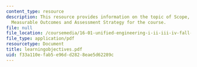 ```yaml
---
content_type: resource
description: This resource provides information on the topic of Scope, Learning Objectives,
  Measurable Outcomes and Assessment Strategy for the course.
file: null
file_location: /coursemedia/16-01-unified-engineering-i-ii-iii-iv-fall-2005-spring-2006/f33a110efab5e96dd2828eae5d62289c_learningobjectives.pdf
file_type: application/pdf
resourcetype: Document
title: learningobjectives.pdf
uid: f33a110e-fab5-e96d-d282-8eae5d62289c
---
```

